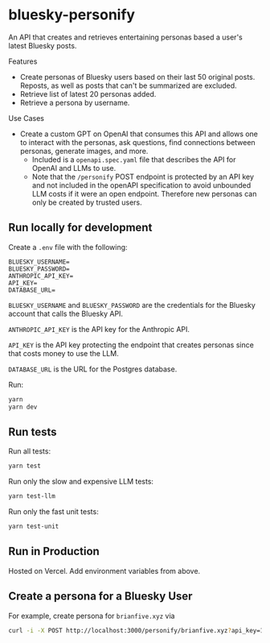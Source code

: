 # bluesky-personify

An API that creates and retrieves entertaining personas based a user's latest Bluesky posts.

Features

- Create personas of Bluesky users based on their last 50 original posts. Reposts, as well as posts that can't be summarized are excluded.
- Retrieve list of latest 20 personas added.
- Retrieve a persona by username.

Use Cases

- Create a custom GPT on OpenAI that consumes this API and allows one to interact with the personas, ask questions, find connections between personas, generate images, and more.
  - Included is a `openapi.spec.yaml` file that describes the API for OpenAI and LLMs to use.
  - Note that the `/personify` POST endpoint is protected by an API key and not included in the openAPI specification to avoid unbounded LLM costs if it were an open endpoint. Therefore new personas can only be created by trusted users.

## Run locally for development

Create a `.env` file with the following:

```
BLUESKY_USERNAME=
BLUESKY_PASSWORD=
ANTHROPIC_API_KEY=
API_KEY=
DATABASE_URL=
```

`BLUESKY_USERNAME` and `BLUESKY_PASSWORD` are the credentials for the Bluesky account that calls the Bluesky API.

`ANTHROPIC_API_KEY` is the API key for the Anthropic API.

`API_KEY` is the API key protecting the endpoint that creates personas since that costs money to use the LLM.

`DATABASE_URL` is the URL for the Postgres database.

Run:

```bash
yarn
yarn dev
```

## Run tests

Run all tests:

```bash
yarn test
```

Run only the slow and expensive LLM tests:

```bash
yarn test-llm
```

Run only the fast unit tests:

```bash
yarn test-unit
```

## Run in Production

Hosted on Vercel. Add environment variables from above.

## Create a persona for a Bluesky User

For example, create persona for `brianfive.xyz` via

```bash
curl -i -X POST http://localhost:3000/personify/brianfive.xyz?api_key=123
```
